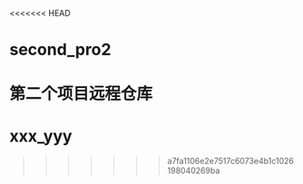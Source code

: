 <<<<<<< HEAD
# second_pro2
第二个项目远程仓库
=======
# xxx_yyy
>>>>>>> a7fa1106e2e7517c6073e4b1c1026198040269ba
